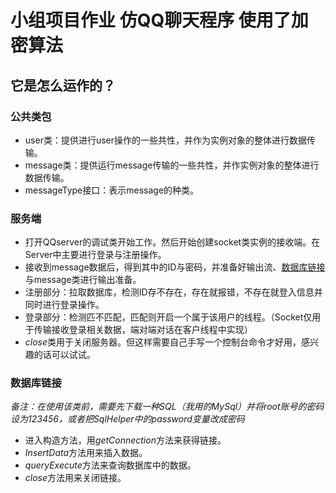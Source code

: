 # 小组项目作业 仿QQ聊天程序 使用了加密算法

## 它是怎么运作的？
### 公共类包
- user类：提供进行user操作的一些共性，并作为实例对象的整体进行数据传输。
- message类：提供运行message传输的一些共性，并作实例对象的整体进行数据传输。
- messageType接口：表示message的种类。
### 服务端
- 打开QQserver的调试类开始工作。然后开始创建socket类实例的接收端。在Server中主要进行登录与注册操作。
- 接收到message数据后，得到其中的ID与密码，并准备好输出流、[数据库链接](#数据库链接)与message类进行输出准备。
- 注册部分：拉取数据库，检测ID存不存在，存在就报错，不存在就登入信息并同时进行登录操作。
- 登录部分：检测匹不匹配，匹配则开启一个属于该用户的线程。（Socket仅用于传输接收登录相关数据，端对端对话在客户线程中实现）
- *close*类用于关闭服务器。但这样需要自己手写一个控制台命令才好用，感兴趣的话可以试试。
### 数据库链接
*备注：在使用该类前，需要先下载一种SQL（我用的MySql）并将root账号的密码设为123456，或者把SqlHelper中的password变量改成密码*
- 进入构造方法，用*getConnection*方法来获得链接。
- *InsertData*方法用来插入数据。
- *queryExecute*方法来查询数据库中的数据。
- *close*方法用来关闭链接。